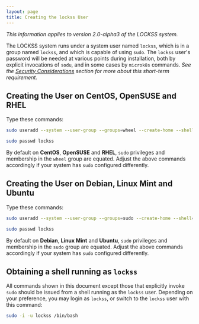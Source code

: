 ```yaml
---
layout: page
title: Creating the lockss User
---
```


*This information applies to version 2.0-alpha3 of the LOCKSS system.*

The LOCKSS system runs under a system user named `lockss`, which is in a group named `lockss`, and which is capable of using `sudo`. The `lockss` user's password will be needed at various points during installation, both by explicit invocations of `sodu`, and in some cases by `microk8s` commands. *See the [Security Considerations](../introduction/security) section for more about this short-term requirement.*

<!-- #osversion -->
## Creating the User on CentOS, OpenSUSE and RHEL

Type these commands:

```bash
sudo useradd --system --user-group --groups=wheel --create-home --shell=/bin/bash lockss

sudo passwd lockss
```

By default on **CentOS**, **OpenSUSE** and **RHEL**, `sudo` privileges and membership in the `wheel` group are equated. Adjust the above commands accordingly if your system has `sudo` configured differently.

## Creating the User on Debian, Linux Mint and Ubuntu

Type these commands:

```bash
sudo useradd --system --user-group --groups=sudo --create-home --shell=/bin/bash lockss

sudo passwd lockss
```

By default on **Debian**, **Linux Mint** and **Ubuntu**, `sudo` privileges and membership in the `sudo` group are equated. Adjust the above commands accordingly if your system has `sudo` configured differently.

## Obtaining a shell running as `lockss`

All commands shown in this document except those that explicitly invoke `sudo` should be issued from a shell running as the `lockss` user. Depending on your preference, you may login as `lockss`, or switch to the `lockss` user with this command:

```bash
sudo -i -u lockss /bin/bash
```
